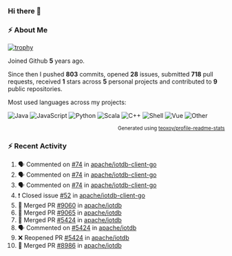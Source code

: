 ### Hi there 👋

### :zap: About Me

[![trophy](https://github-profile-trophy.vercel.app/?username=HTHou&theme=onedark)](https://github.com/ryo-ma/github-profile-trophy)
   
Joined Github **5** years ago.

Since then I pushed **803** commits, opened **28** issues, submitted **718** pull requests, received **1** stars across **5** personal projects and contributed to **9** public repositories.

Most used languages across my projects:

![Java](https://img.shields.io/static/v1?style=flat-square&label=%E2%A0%80&color=555&labelColor=%23b07219&message=Java%EF%B8%B194.4%25)
![JavaScript](https://img.shields.io/static/v1?style=flat-square&label=%E2%A0%80&color=555&labelColor=%23f1e05a&message=JavaScript%EF%B8%B11.4%25)
![Python](https://img.shields.io/static/v1?style=flat-square&label=%E2%A0%80&color=555&labelColor=%233572A5&message=Python%EF%B8%B10.7%25)
![Scala](https://img.shields.io/static/v1?style=flat-square&label=%E2%A0%80&color=555&labelColor=%23c22d40&message=Scala%EF%B8%B10.6%25)
![C++](https://img.shields.io/static/v1?style=flat-square&label=%E2%A0%80&color=555&labelColor=%23f34b7d&message=C%2B%2B%EF%B8%B10.6%25)
![Shell](https://img.shields.io/static/v1?style=flat-square&label=%E2%A0%80&color=555&labelColor=%2389e051&message=Shell%EF%B8%B10.4%25)
![Vue](https://img.shields.io/static/v1?style=flat-square&label=%E2%A0%80&color=555&labelColor=%2341b883&message=Vue%EF%B8%B10.3%25)
![Other](https://img.shields.io/static/v1?style=flat-square&label=%E2%A0%80&color=555&labelColor=%23ededed&message=Other%EF%B8%B11.2%25)

<p align="right"><sub>Generated using <a href="https://github.com/marketplace/actions/profile-readme-stats">teoxoy/profile-readme-stats</a></sub></p>


<!--![](https://github.com/HTHou/HTHou/blob/output/github-contribution-grid-snake.svg)-->

<!--![Haonan Hou's github stats](https://github-readme-stats.vercel.app/api?username=HTHou&count_private=true&show_icons=true&theme=onedark)-->

<!--![Haonan Hou's wakatime stats](https://github-readme-stats.vercel.app/api/wakatime?username=HTHou&layout=compact&theme=onedark)-->

<!--![Top Langs](https://github-readme-stats.vercel.app/api/top-langs/?username=HTHou&theme=onedark&layout=compact)-->

### :zap: Recent Activity
<!--START_SECTION:activity-->
1. 🗣 Commented on [#74](https://github.com/apache/iotdb-client-go/issues/74) in [apache/iotdb-client-go](https://github.com/apache/iotdb-client-go)
2. 🗣 Commented on [#74](https://github.com/apache/iotdb-client-go/issues/74) in [apache/iotdb-client-go](https://github.com/apache/iotdb-client-go)
3. 🗣 Commented on [#74](https://github.com/apache/iotdb-client-go/issues/74) in [apache/iotdb-client-go](https://github.com/apache/iotdb-client-go)
4. ❗️ Closed issue [#52](https://github.com/apache/iotdb-client-go/issues/52) in [apache/iotdb-client-go](https://github.com/apache/iotdb-client-go)
5. 🎉 Merged PR [#9060](https://github.com/apache/iotdb/pull/9060) in [apache/iotdb](https://github.com/apache/iotdb)
6. 🎉 Merged PR [#9065](https://github.com/apache/iotdb/pull/9065) in [apache/iotdb](https://github.com/apache/iotdb)
7. 🎉 Merged PR [#5424](https://github.com/apache/iotdb/pull/5424) in [apache/iotdb](https://github.com/apache/iotdb)
8. 🗣 Commented on [#5424](https://github.com/apache/iotdb/issues/5424) in [apache/iotdb](https://github.com/apache/iotdb)
9. ❌ Reopened PR [#5424](https://github.com/apache/iotdb/pull/5424) in [apache/iotdb](https://github.com/apache/iotdb)
10. 🎉 Merged PR [#8986](https://github.com/apache/iotdb/pull/8986) in [apache/iotdb](https://github.com/apache/iotdb)
<!--END_SECTION:activity-->

<!--
**HTHou/HTHou** is a ✨ _special_ ✨ repository because its `README.md` (this file) appears on your GitHub profile.

Here are some ideas to get you started:

- 🔭 I’m currently working on ...
- 🌱 I’m currently learning ...
- 👯 I’m looking to collaborate on ...
- 🤔 I’m looking for help with ...
- 💬 Ask me about ...
- 📫 How to reach me: ...
- 😄 Pronouns: ...
- ⚡ Fun fact: ...
-->
